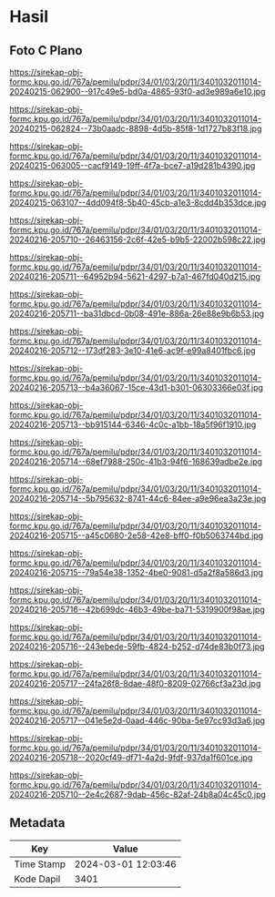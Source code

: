 # Hasil

## Foto C Plano

https://sirekap-obj-formc.kpu.go.id/767a/pemilu/pdpr/34/01/03/20/11/3401032011014-20240215-062900--917c49e5-bd0a-4865-93f0-ad3e989a6e10.jpg

https://sirekap-obj-formc.kpu.go.id/767a/pemilu/pdpr/34/01/03/20/11/3401032011014-20240215-062824--73b0aadc-8898-4d5b-85f8-1d1727b83f18.jpg

https://sirekap-obj-formc.kpu.go.id/767a/pemilu/pdpr/34/01/03/20/11/3401032011014-20240215-063005--cacf9149-19ff-4f7a-bce7-a19d281b4390.jpg

https://sirekap-obj-formc.kpu.go.id/767a/pemilu/pdpr/34/01/03/20/11/3401032011014-20240215-063107--4dd094f8-5b40-45cb-a1e3-8cdd4b353dce.jpg

https://sirekap-obj-formc.kpu.go.id/767a/pemilu/pdpr/34/01/03/20/11/3401032011014-20240216-205710--26463156-2c6f-42e5-b9b5-22002b598c22.jpg

https://sirekap-obj-formc.kpu.go.id/767a/pemilu/pdpr/34/01/03/20/11/3401032011014-20240216-205711--64952b94-5621-4297-b7a1-467fd040d215.jpg

https://sirekap-obj-formc.kpu.go.id/767a/pemilu/pdpr/34/01/03/20/11/3401032011014-20240216-205711--ba31dbcd-0b08-491e-886a-26e88e9b6b53.jpg

https://sirekap-obj-formc.kpu.go.id/767a/pemilu/pdpr/34/01/03/20/11/3401032011014-20240216-205712--173df283-3e10-41e6-ac9f-e99a8401fbc6.jpg

https://sirekap-obj-formc.kpu.go.id/767a/pemilu/pdpr/34/01/03/20/11/3401032011014-20240216-205713--b4a36067-15ce-43d1-b301-06303366e03f.jpg

https://sirekap-obj-formc.kpu.go.id/767a/pemilu/pdpr/34/01/03/20/11/3401032011014-20240216-205713--bb915144-6346-4c0c-a1bb-18a5f96f1910.jpg

https://sirekap-obj-formc.kpu.go.id/767a/pemilu/pdpr/34/01/03/20/11/3401032011014-20240216-205714--68ef7988-250c-41b3-94f6-168639adbe2e.jpg

https://sirekap-obj-formc.kpu.go.id/767a/pemilu/pdpr/34/01/03/20/11/3401032011014-20240216-205714--5b795632-8741-44c6-84ee-a9e96ea3a23e.jpg

https://sirekap-obj-formc.kpu.go.id/767a/pemilu/pdpr/34/01/03/20/11/3401032011014-20240216-205715--a45c0680-2e58-42e8-bff0-f0b5063744bd.jpg

https://sirekap-obj-formc.kpu.go.id/767a/pemilu/pdpr/34/01/03/20/11/3401032011014-20240216-205715--79a54e38-1352-4be0-9081-d5a2f8a586d3.jpg

https://sirekap-obj-formc.kpu.go.id/767a/pemilu/pdpr/34/01/03/20/11/3401032011014-20240216-205716--42b699dc-46b3-49be-ba71-5319900f98ae.jpg

https://sirekap-obj-formc.kpu.go.id/767a/pemilu/pdpr/34/01/03/20/11/3401032011014-20240216-205716--243ebede-59fb-4824-b252-d74de83b0f73.jpg

https://sirekap-obj-formc.kpu.go.id/767a/pemilu/pdpr/34/01/03/20/11/3401032011014-20240216-205717--24fa26f8-8dae-48f0-8209-02766cf3a23d.jpg

https://sirekap-obj-formc.kpu.go.id/767a/pemilu/pdpr/34/01/03/20/11/3401032011014-20240216-205717--041e5e2d-0aad-446c-90ba-5e97cc93d3a6.jpg

https://sirekap-obj-formc.kpu.go.id/767a/pemilu/pdpr/34/01/03/20/11/3401032011014-20240216-205718--2020cf49-df71-4a2d-9fdf-937da1f601ce.jpg

https://sirekap-obj-formc.kpu.go.id/767a/pemilu/pdpr/34/01/03/20/11/3401032011014-20240216-205710--2e4c2687-9dab-456c-82af-24b8a04c45c0.jpg


## Metadata

| Key        | Value               |
| ---------- | ------------------- |
| Time Stamp | 2024-03-01 12:03:46 |
| Kode Dapil | 3401                |



